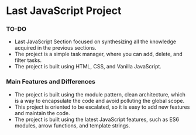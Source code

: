 # Last JavaScript Project
### TO-DO

- Last JavaScript Section focused on synthesizing all the knowledge acquired in the previous sections.
- The project is a simple task manager, where you can add, delete, and filter tasks.
- The project is built using HTML, CSS, and Vanilla JavaScript.

### Main Features and Differences

- The project is built using the module pattern, clean architecture, which is a way to encapsulate the code and avoid polluting the global scope.
- This project is oriented to be escalated, so it is easy to add new features and maintain the code.
- The project is built using the latest JavaScript features, such as ES6 modules, arrow functions, and template strings.
